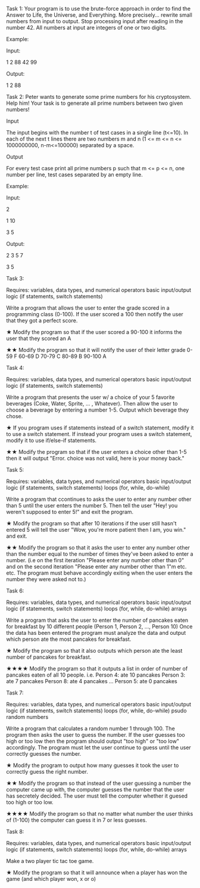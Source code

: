 Task 1:
Your program is to use the brute-force approach in order to find the Answer to Life, the Universe, and Everything. More precisely... rewrite small numbers from input to output. Stop processing input after reading in the number 42. All numbers at input are integers of one or two digits.

Example:

Input:

1
2
88
42
99

Output:

1
2
88

Task 2:
Peter wants to generate some prime numbers for his cryptosystem. Help him! Your task is to generate all prime numbers between two given numbers!

Input

The input begins with the number t of test cases in a single line (t<=10). In each of the next t lines there are two numbers m and n (1 <= m <= n <= 1000000000, n-m<=100000) separated by a space.

Output

For every test case print all prime numbers p such that m <= p <= n, one number per line, test cases separated by an empty line.

Example:

Input:

2

1 10

3 5

Output:

2
3
5
7

3
5

Task 3:

Requires:
variables, data types, and numerical operators
basic input/output
logic (if statements, switch statements)

Write a program that allows the user to enter the grade scored in a programming class (0-100).
If the user scored a 100 then notify the user that they got a perfect score.

★ Modify the program so that if the user scored a 90-100 it informs the user that they scored an A

★★ Modify the program so that it will notify the user of their letter grade
0-59 F 60-69 D 70-79 C 80-89 B 90-100 A

Task 4:

Requires:
variables, data types, and numerical operators
basic input/output
logic (if statements, switch statements)

Write a program that presents the user w/ a choice of your 5 favorite beverages (Coke, Water, Sprite, ... , Whatever).
Then allow the user to choose a beverage by entering a number 1-5.
Output which beverage they chose.

★ If you program uses if statements instead of a switch statement, modify it to use a switch statement.
If instead your program uses a switch statement, modify it to use if/else-if statements.

★★ Modify the program so that if the user enters a choice other than 1-5 then it will output "Error. choice was not valid, here is your money back."

Task 5:

Requires:
variables, data types, and numerical operators
basic input/output
logic (if statements, switch statements)
loops (for, while, do-while)

Write a program that ccontinues to asks the user to enter any number other than 5 until the user enters the number 5.
Then tell the user "Hey! you weren't supposed to enter 5!" and exit the program.

★ Modify the program so that after 10 iterations if the user still hasn't entered 5 will tell the user "Wow, you're more patient then I am, you win." and exit.

★★ Modify the program so that it asks the user to enter any number other than the number equal to the number of times they've been asked to enter a number. (i.e on the first iteration "Please enter any number other than 0" and on the second iteration "Please enter any number other than 1"m etc. etc. The program must behave accordingly exiting when the user enters the number they were asked not to.)

Task 6:

Requires:
variables, data types, and numerical operators
basic input/output
logic (if statements, switch statements)
loops (for, while, do-while)
arrays

Write a program that asks the user to enter the number of pancakes eaten for breakfast by 10 different people (Person 1, Person 2, ..., Person 10)
Once the data has been entered the program must analyze the data and output which person ate the most pancakes for breakfast.

★ Modify the program so that it also outputs which person ate the least number of pancakes for breakfast.

★★★★ Modify the program so that it outputs a list in order of number of pancakes eaten of all 10 people.
i.e.
Person 4: ate 10 pancakes
Person 3: ate 7 pancakes
Person 8: ate 4 pancakes
...
Person 5: ate 0 pancakes

Task 7:

Requires:
variables, data types, and numerical operators
basic input/output
logic (if statements, switch statements)
loops (for, while, do-while)
psudo random numbers

Write a program that calculates a random number 1 through 100. The program then asks the user to guess the number.
If the user guesses too high or too low then the program should output "too high" or "too low" accordingly.
The program must let the user continue to guess until the user correctly guesses the number.

★ Modify the program to output how many guesses it took the user to correctly guess the right number.

★★ Modify the program so that instead of the user guessing a number the computer came up with, the computer guesses the number that the user has secretely decided. The user must tell the computer whether it guesed too high or too low.

★★★★ Modify the program so that no matter what number the user thinks of (1-100) the computer can guess it in 7 or less guesses.

Task 8:

Requires:
variables, data types, and numerical operators
basic input/output
logic (if statements, switch statements)
loops (for, while, do-while)
arrays

Make a two player tic tac toe game.

★ Modify the program so that it will announce when a player has won the game (and which player won, x or o)


